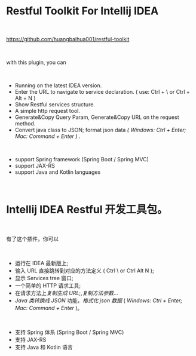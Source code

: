 <!-- Plugin description -->

# Restful Toolkit For Intellij IDEA

<br/>

https://github.com/huangbaihua001/restful-toolkit

<br/>

with this plugin, you can

<br/>
<ul>
<li>Running on the latest IDEA version. </li>
<li>Enter the URL to navigate to service declaration. ( use: Ctrl + \ or Ctrl + Alt + N )</li>
<li> Show Restful services structure.</li>
<li>A simple http request tool.</li>
<li>Generate&amp;Copy Query Param, Generate&amp;Copy URL on the request method. </li>
<li>Convert java class to JSON; format json data <em>( Windows: Ctrl + Enter; Mac: Command + Enter ) </em>.</li>
</ul>
<br/>

<ul>
<li>support Spring framework (Spring Boot / Spring MVC)</li>
<li>support JAX-RS</li>
<li>support Java and Kotlin languages</li>
</ul>

<br/>

# Intellij IDEA Restful 开发工具包。

<br/>

有了这个插件，你可以

<br/>
<ul>
<li>运行在 IDEA 最新版上;</li>
<li>输入 URL 直接跳转到对应的方法定义 ( Ctrl \ or Ctrl Alt N );</li>
<li>显示 Services tree 窗口;</li>
<li>一个简单的 HTTP 请求工具;</li>
<li>在请求方法上<em>复制生成 URL</em>;,<em>复制方法参数</em>...</li>
<li><em>Java 类转换成 JSON </em> 功能，<em>格式化 json 数据</em> ( <em>Windows: Ctrl + Enter; Mac: Command + Enter</em> )。</li>
</ul>
<br/>

<ul>
<li>支持 Spring 体系 (Spring Boot / Spring MVC)</li>
<li>支持 JAX-RS </li>
<li>支持 Java 和 Kotlin 语言</li>
</ul>

<!-- Plugin description end -->
